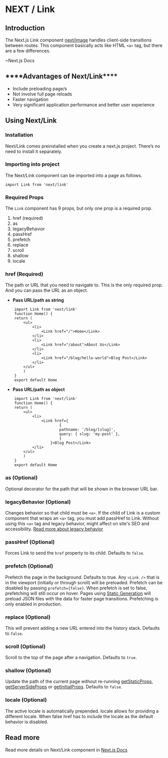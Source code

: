 # NEXT / Link

## Introduction

The Next.js Link component [next/image](https://nextjs.org/docs/api-reference/next/link) handles client-side transitions between routes. This component basically acts like HTML `<a>` tag, but there are a few differences.

~Next.js Docs

## **\*\*\*\***Advantages of Next/Link**\*\*\*\***

-   Include preloading page/s
-   Not involve full page reloads
-   Faster navigation
-   Very significant application performance and better user experience

## Using Next/Link

### Installation

Next/Link comes preinstalled when you create a next.js project. There’s no need to install it separately.

### Importing into project

The Next/Link component can be imported into a page as follows.

`import Link from 'next/link'`

### Required Props

The `Link` component has 9 props, but only one prop is a required prop.

1. href (required)
2. as
3. legacyBehavior
4. passHref
5. prefetch
6. replace
7. scroll
8. shallow
9. locale

### **href** (Required)

The path or URL that you need to navigate to. This is the only required prop. And you can pass the URL as an object.

-   **Pass URL/path as string**

```
    import Link from 'next/link'
    function Home() {
    return (
        <ul>
            <li>
                <Link href="/">Home</Link>
            </li>
            <li>
                <Link href="/about">About Us</Link>
            </li>
            <li>
                <Link href="/blog/hello-world">Blog Post</Link>
            </li>
        </ul>
        )
    }
    export default Home
```

-   **Pass URL/path as object**

```
    import Link from 'next/link'
    function Home() {
    return (
        <ul>
            <li>
                <Link href={
                        {
                        pathname: '/blog/[slug]',
                        query: { slug: 'my-post' },
                        }
                    }>Blog Post</Link>
            </li>
        </ul>
        )
    }
    export default Home
```

### **as** (Optional)

Optional decorator for the path that will be shown in the browser URL bar.

### **legacyBehavior** (Optional)

Changes behavior so that child must be `<a>`. If the child of Link is a custom component that wraps an `<a>` tag, you must add passHref to Link. Without using this `<a>` tag and legacy behavior, might affect on site's SEO and accessibility. [Read more about legacy behavior](https://nextjs.org/docs/api-reference/next/link#if-the-child-is-a-tag)

### **passHref** (Optional)

Forces Link to send the `href` property to its child. Defaults to `false`.

### **prefetch** (Optional)

Prefetch the page in the background. Defaults to true. Any `<Link />` that is in the viewport (initially or through scroll) will be preloaded. Prefetch can be disabled by passing `prefetch={false}`. When prefetch is set to false, prefetching will still occur on hover. Pages using <a href="/content/chapter_0/#what-are-the-main-areas-of-next-js-react-that-you-need-to-know-to-contribute-to-this-project">Static Generation</a> will preload JSON files with the data for faster page transitions. Prefetching is only enabled in production.

### **replace** (Optional)

This will prevent adding a new URL entered into the history stack. Defaults to `false`.

### **scroll** (Optional)

Scroll to the top of the page after a navigation. Defaults to `true`.

### **shallow** (Optional)

Update the path of the current page without re-running <a href="/content/chapter_0/#what-are-the-main-areas-of-next-js-react-that-you-need-to-know-to-contribute-to-this-project">getStaticProps</a>, <a href="/content/chapter_0/#what-are-the-main-areas-of-next-js-react-that-you-need-to-know-to-contribute-to-this-project">getServerSideProps</a> or <a href="/content/chapter_0/#what-are-the-main-areas-of-next-js-react-that-you-need-to-know-to-contribute-to-this-project">getInitialProps</a>. Defaults to `false`.

### **locale** (Optional)

The active locale is automatically prepended. locale allows for providing a different locale. When false href has to include the locale as the default behavior is disabled.

## Read more

Read more details on Next/Link component in [Next.js Docs](https://nextjs.org/docs/api-reference/next/link)
